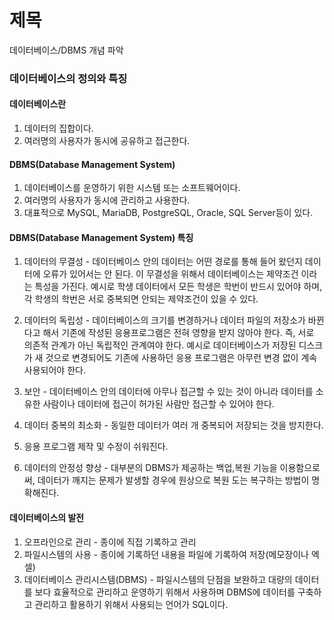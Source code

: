 # 제목

데이터베이스/DBMS 개념 파악

### 데이터베이스의 정의와 특징

#### 데이터베이스란

1. 데이터의 집합이다.
2. 여러명의 사용자가 동시에 공유하고 접근한다.

#### DBMS(Database Management System)

1. 데이터베이스를 운영하기 위한 시스템 또는 소프트웨어이다.
2. 여러명의 사용자가 동시에 관리하고 사용한다.
3. 대표적으로 MySQL, MariaDB, PostgreSQL, Oracle, SQL Server등이 있다.

#### DBMS(Database Management System) 특징

1. 데이터의 무결성 - 데이터베이스 안의 데이터는 어떤 경로를 통해 들어 왔던지 데이터에 오류가 있어서는 안 된다. 이 무결성을 위해서 데이터베이스는 제약조건 이라는 특성을 가진다.
   예시로 학생 데이터에서 모든 학생은 학번이 반드시 있어야 하며, 각 학생의 학번은 서로 중복되면 안되는 제약조건이 있을 수 있다.

2. 데이터의 독립성 - 데이터베이스의 크기를 변경하거나 데이터 파일의 저장소가 바뀐다고 해서 기존에 작성된 응용프로그램은 전혀 영향을 받지 않아야 한다. 즉, 서로 의존적 관계가 아닌 독립적인 관계여야 한다.
   예시로 데이터베이스가 저장된 디스크가 새 것으로 변경되어도 기존에 사용하던 응용 프로그램은 아무런 변경 없이 계속 사용되어야 한다.

3. 보안 - 데이터베이스 안의 데이터에 아무나 접근할 수 있는 것이 아니라 데이터를 소유한 사람이나 데이터에 접근이 허가된 사람만 접근할 수 있어야 한다.

4. 데이터 중복의 최소화 - 동일한 데이터가 여러 개 중복되어 저장되는 것을 방지한다.

5. 응용 프로그램 제작 및 수정이 쉬워진다.

6. 데이터의 안정성 향상 - 대부분의 DBMS가 제공하는 백업,복원 기능을 이용함으로써, 데이터가 깨지는 문제가 발생할 경우에 원상으로 복원 도는 복구하는 방법이 명확해진다.

#### 데이터베이스의 발전

1. 오프라인으로 관리 - 종이에 직접 기록하고 관리
2. 파일시스템의 사용 - 종이에 기록하던 내용을 파일에 기록하여 저장(메모장이나 엑셀)
3. 데이터베이스 관리시스템(DBMS) - 파일시스템의 단점을 보완하고 대량의 데이터를 보다 효율적으로 관리하고 운영하기 위해서 사용하며 DBMS에 데이터를 구축하고 관리하고 활용하기 위해서 사용되는 언어가 SQL이다.
